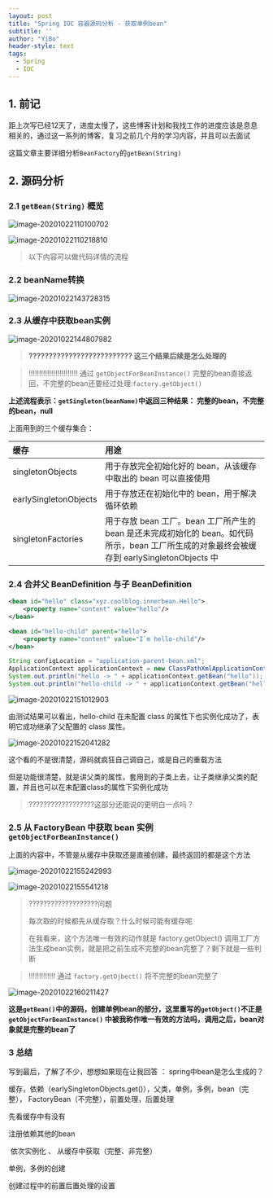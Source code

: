 ```yaml
---
layout: post
title: "Spring IOC 容器源码分析 - 获取单例bean"
subtitle: ''
author: "YiBo"
header-style: text
tags:
  - Spring
  - IOC
---
```


## 1. 前记

距上次写已经12天了，进度太慢了，这些博客计划和我找工作的进度应该是息息相关的，通过这一系列的博客，复习之前几个月的学习内容，并且可以去面试

这篇文章主要详细分析`BeanFactory`的`getBean(String)`



## 2. 源码分析

### 2.1 `getBean(String)` 概览

![image-20201022110100702](/img/in-post/2020-10/image-20201022110100702.png)

![image-20201022110218810](/img/in-post/2020-10/image-20201022110218810.png)



> 以下内容可以做代码详情的流程

### 2.2 beanName转换

![image-20201022143728315](/img/in-post/2020-10/image-20201022143728315.png)

### 2.3 从缓存中获取bean实例

![image-20201022144807982](/img/in-post/2020-10/image-20201022144807982.png)

> **?????????????????????????? 这三个结果后续是怎么处理的**

> !!!!!!!!!!!!!!!!!!!!!!!! 通过 `getObjectForBeanInstance()` 完整的bean直接返回，不完整的bean还要经过处理:`factory.getObject()`

**上述流程表示：`getSingleton(beanName)`中返回三种结果： 完整的bean，不完整的bean，null**

上面用到的三个缓存集合：

| 缓存                  | 用途                                                         |
| :-------------------- | :----------------------------------------------------------- |
| singletonObjects      | 用于存放完全初始化好的 bean，从该缓存中取出的 bean 可以直接使用 |
| earlySingletonObjects | 用于存放还在初始化中的 bean，用于解决循环依赖                |
| singletonFactories    | 用于存放 bean 工厂。bean 工厂所产生的 bean 是还未完成初始化的 bean。如代码所示，bean 工厂所生成的对象最终会被缓存到 earlySingletonObjects 中 |

### 2.4 合并父 BeanDefinition 与子 BeanDefinition

```xml
<bean id="hello" class="xyz.coolblog.innerbean.Hello">
    <property name="content" value="hello"/>
</bean>

<bean id="hello-child" parent="hello">
    <property name="content" value="I`m hello-child"/>
</bean>
```

```java
String configLocation = "application-parent-bean.xml";
ApplicationContext applicationContext = new ClassPathXmlApplicationContext(configLocation);
System.out.println("hello -> " + applicationContext.getBean("hello"));
System.out.println("hello-child -> " + applicationContext.getBean("hello-child"));
```

![image-20201022151012903](/img/in-post/2020-10/image-20201022151012903.png)

由测试结果可以看出，hello-child 在未配置 class 的属性下也实例化成功了，表明它成功继承了父配置的 class 属性。



![image-20201022152041282](/img/in-post/2020-10/image-20201022152041282.png)

这个看的不是很清楚，源码就疯狂自己调自己，或是自己的重载方法

但是功能很清楚，就是讲父类的属性，套用到的子类上去，让子类继承父类的配置，并且也可以在未配置class的属性下实例化成功

> ??????????????????这部分还能说的更明白一点吗？



### 2.5 从 FactoryBean 中获取 bean 实例 `getObjectForBeanInstance()`

上面的内容中，不管是从缓存中获取还是直接创建，最终返回的都是这个方法

![image-20201022155242993](/img/in-post/2020-10/image-20201022155242993.png)

![image-20201022155541218](/img/in-post/2020-10/image-20201022155541218.png)

> ???????????????????问题
>
> 每次取的时候都先从缓存取？什么时候可能有缓存呢
>
> 在我看来，这个方法唯一有效的动作就是 factory.getObject() 调用工厂方法生成bean实例，就是把之前生成不完整的bean完整了？剩下就是一些判断

> !!!!!!!!!!!!! 通过 `factory.getOjbect()` 将不完整的bean完整了

![image-20201022160211427](/img/in-post/2020-10/image-20201022160211427.png)



**这是`getBean()`中的源码，创建单例bean的部分，这里重写的`getObject()`不正是`getObjectForBeanInstance()` 中被我称作唯一有效的方法吗，调用之后，bean对象就是完整的bean了**



### 3 总结

写到最后，了解了不少，想想如果现在让我回答 ： spring中bean是怎么生成的？

缓存，依赖（earlySingletonObjects.get()），父类，单例，多例，bean（完整）， FactoryBean（不完整），前置处理，后置处理



先看缓存中有没有

注册依赖其他的bean

​   依次实例化 、 从缓存中获取（完整、非完整）

单例，多例的创建

创建过程中的前置后置处理的设置

​   